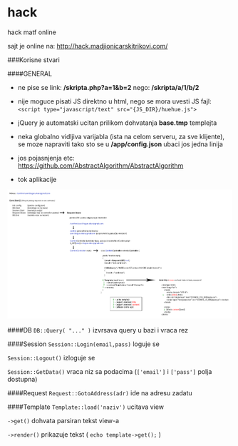 # hack
hack matf online

sajt je online na: http://hack.madjionicarskitrikovi.com/

###Korisne stvari

####GENERAL
 - ne pise se link:
__/skripta.php?a=1&b=2__
nego:
__/skripta/a/1/b/2__

 - nije moguce pisati JS direktno u html, nego se mora uvesti JS fajl:
`<script type="javascript/text" src="{JS_DIR}/huehue.js">`

 - jQuery je automatski ucitan prilikom dohvatanja **base.tmp** templejta

 - neka globalno vidljiva varijabla (ista na celom serveru, za sve klijente),
se moze napraviti tako sto se u __/app/config.json__ ubaci jos jedna linija

 - jos pojasnjenja etc: https://github.com/AbstractAlgorithm/AbstractAlgorithm

 - tok aplikacije

![dijagram](https://raw.githubusercontent.com/madjioni/hack/master/diagram.png)

####DB
`DB::Query( "..." )`
izvrsava query u bazi i vraca rez

####Session
`Session::Login(email,pass)`
loguje se

`Session::Logout()`
izloguje se

`Session::GetData()`
vraca niz sa podacima (`['email']` i `['pass']` polja dostupna)

####Request
`Request::GotoAddress(adr)`
ide na adresu zadatu

####Template
`Template::load('naziv')`
ucitava view

`->get()`
dohvata parsiran tekst view-a

`->render()`
prikazuje tekst ( `echo template->get();` )